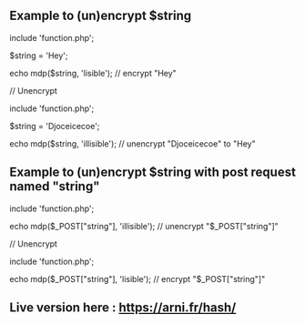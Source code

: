## Example to (un)encrypt $string


include 'function.php';

$string = 'Hey';

echo mdp($string, 'lisible');  // encrypt "Hey"



// Unencrypt 



include 'function.php';

$string = 'Djoceicecoe';

echo mdp($string, 'illisible');  // unencrypt "Djoceicecoe" to "Hey"



## Example to (un)encrypt $string with post request named "string"


include 'function.php';

echo mdp($_POST["string"], 'illisible');  // unencrypt "$_POST["string"]"



// Unencrypt 



include 'function.php';

echo mdp($_POST["string"], 'lisible');  // encrypt "$_POST["string"]"



## Live version here : https://arni.fr/hash/

